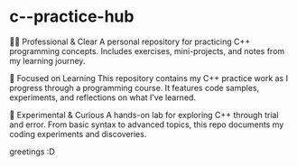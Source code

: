 # c--practice-hub
🧑‍💻 Professional & Clear
A personal repository for practicing C++ programming concepts. Includes exercises, mini-projects, and notes from my learning journey.


🎯 Focused on Learning
This repository contains my C++ practice work as I progress through a programming course. It features code samples, experiments, and reflections on what I’ve learned.


🧪 Experimental & Curious
A hands-on lab for exploring C++ through trial and error. From basic syntax to advanced topics, this repo documents my coding experiments and discoveries.

greetings :D
